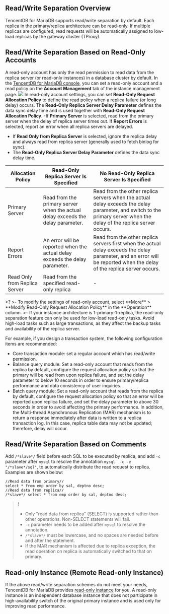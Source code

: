
## Read/Write Separation Overview
TencentDB for MariaDB supports read/write separation by default. Each replica in the primary/replica architecture can be read-only. If multiple replicas are configured, read requests will be automatically assigned to low-load replicas by the gateway cluster (TProxy).

## Read/Write Separation Based on Read-Only Accounts
A read-only account has only the read permission to read data from the replica server (or read-only instances) in a database cluster by default. In the [TencentDB for MariaDB console](https://console.cloud.tencent.com/mariadb), you can set a read-only account and a read policy on the **Account Management** tab of the instance management page.
![](https://staticintl.cloudcachetci.com/yehe/backend-news/gB6M508_10.png)
In read-only account settings, you can set **Read-Only Request Allocation Policy** to define the read policy when a replica failure (or long delay) occurs. The **Read-Only Replica Server Delay Parameter** defines the data sync delay time and is used together with **Read-Only Request Allocation Policy**.
 -If **Primary Server** is selected, read from the primary server when the delay of replica server times out.
 If **Report Errors** is selected, report an error when all replica servers are delayed.

 - If **Read Only from Replica Server** is selected, ignore the replica delay and always read from replica server (generally used to fetch binlog for sync).
 - The **Read-Only Replica Server Delay Parameter** defines the data sync delay time.
<table>
<thead><tr><th>Allocation Policy</th><th>Read-Only Replica Server Is Specified</th><th>No Read-Only Replica Server Is Specified</th></tr></thead>
<tbody><tr>
<td>Primary Server</td>
<td>Read from the primary server when the actual delay exceeds the delay parameter.</td>
<td>Read from the other replica servers when the actual delay exceeds the delay parameter, and switch to the primary server when the delay of the replica server occurs.</td></tr>
<tr>
<td>Report Errors</td>
<td>An error will be reported when the actual delay exceeds the delay parameter.</td>
<td>Read from the other replica servers first when the actual delay exceeds the delay parameter, and an error will be reported when the delay of the replica server occurs.</td></tr>
<tr>
<td>Read Only from Replica Server</td>
<td>Read from the specified read-only replica </td>
<td>-</td></tr>
</tbody></table>
>?
>- To modify the settings of read-only account, select **More** > **Modify Read-Only Request Allocation Policy** in the **Operation** column.
>- If your instance architecture is 1-primary-1-replica, the read-only separation feature can only be used for low-load read-only tasks. Avoid high-load tasks such as large transactions, as they affect the backup tasks and availability of the replica server.


For example, if you design a transaction system, the following configuration items are recommended:
- Core transaction module: set a regular account which has read/write permission.
- Balance query module: Set a read-only account that reads from the replica by default, configure the request allocation policy so that the primary will be read from upon replica failure, and set the delay parameter to below 10 seconds in order to ensure primary/replica performance and data consistency of user inquiries.
- Batch query module: Set a read-only account that reads from the replica by default, configure the request allocation policy so that an error will be reported upon replica failure, and set the delay parameter to above 30 seconds in order to avoid affecting the primary performance.
In addition, the Multi-thread Asynchronous Replication (MAR) mechanism is to return a response immediately after data is written to a replica transaction log. In this case, replica table data may not be updated; therefore, delay will occur.

## Read/Write Separation Based on Comments

Add `/*slave*/` field before each SQL to be executed by replica, and add `-c` parameter after `mysql` to resolve the annotation `mysql  -c -e  "/*slave*/sql"`, to automatically distribute the read request to replica. Examples are shown below:
```
//Read data from primary//
select * from emp order by sal, deptno desc;
//Read data from replica//
/*slave*/ select * from emp order by sal, deptno desc;
```
>!
>- Only "read data from replica" (SELECT) is supported rather than other operations. Non-SELECT statements will fail.
>- `-c` parameter needs to be added after `mysql` to resolve the annotation.
>- `/*slave*/` must be lowercase, and no spaces are needed before and after the statement.
>- If the MAR mechanism is affected due to replica exception, the read operation on replica is automatically switched to that on primary.

## Read-only Instance (Remote Read-only Instance)
If the above read/write separation schemes do not meet your needs, TencentDB for MariaDB provides [read-only instance](https://intl.cloud.tencent.com/document/product/237/46722) for you. A read-only instance is an independent database instance that does not participate in high-availability switch of the original primary instance and is used only for improving read performance.
